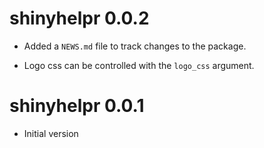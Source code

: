 # shinyhelpr 0.0.2

* Added a `NEWS.md` file to track changes to the package.

* Logo css can be controlled with the `logo_css` argument.

# shinyhelpr 0.0.1

* Initial version
